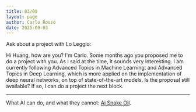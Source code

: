 ```yaml
---
title: 03/09
layout: page
author: Carlo Rosso
date: 2025-09-03
---
```


Ask about a project with Lo Leggio:

Hi Huang, how are you? I'm Carlo.
Some months ago you proposed me to do a project with you. As I said at the time, it sounds very interesting. I am currently following Advanced Topics in Machine Learning, and Advanced Topics in Deep Learning, which is more applied on the implementation of deep neural networks, on top of state-of-the-art models. Is the proposal still available? If so, I can do a project the next block.

---

What AI can do, and what they cannot:
[Ai Snake Oil](https://en.wikipedia.org/wiki/AI_Snake_Oil).
